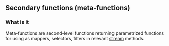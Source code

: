 ## Secondary functions (meta-functions)

### What is it

Meta-functions are second-level functions
 returning parametrized functions 
 for using as mappers, selectors, filters 
 in relevant [stream](../../streams/readme.md) methods.
